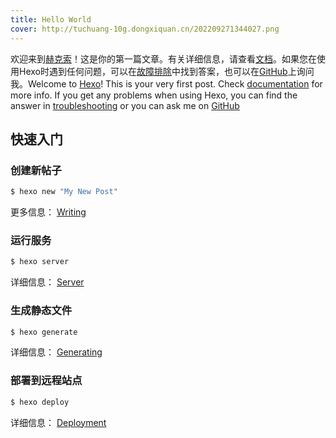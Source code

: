 ```yaml
---
title: Hello World
cover: http://tuchuang-10g.dongxiquan.cn/202209271344027.png
---
```

欢迎来到[赫克索](https://hexo.io/)！这是你的第一篇文章。有关详细信息，请查看[文档](https://hexo.io/docs/)。如果您在使用Hexo时遇到任何问题，可以在[故障排除](https://hexo.io/docs/troubleshooting.html)中找到答案，也可以在[GitHub](https://github.com/hexojs/hexo/issues)上询问我。Welcome to [Hexo](https://hexo.io/)! This is your very first post. Check [documentation](https://hexo.io/docs/) for more info. If you get any problems when using Hexo, you can find the answer in [troubleshooting](https://hexo.io/docs/troubleshooting.html) or you can ask me on [GitHub](https://github.com/hexojs/hexo/issues)

## 快速入门

### 创建新帖子

```bash
$ hexo new "My New Post"
```

更多信息： [Writing](https://hexo.io/docs/writing.html)

### 运行服务

```bash
$ hexo server
```

详细信息： [Server](https://hexo.io/docs/server.html)

### 生成静态文件

```bash
$ hexo generate
```

详细信息： [Generating](https://hexo.io/docs/generating.html)

### 部署到远程站点

```bash
$ hexo deploy
```

详细信息： [Deployment](https://hexo.io/docs/deployment.html)
